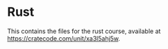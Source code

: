 # Rust

This contains the files for the rust course, available at https://cratecode.com/unit/xa3l5ahj5w.
